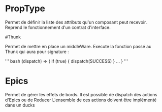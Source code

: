 # PropType

Permet de définir la liste des attributs qu'un composant peut recevoir.
Reprend le fonctionnement d'un contrat d'interface.

#Thunk

Permet de mettre en place un middleWare.
Execute la fonction passé au Thunk qui aura pour signature :

''' bash
    (dispatch) => {
        if (true) {
            dispatch(SUCCESS)
        }
        ...
    }
'''

# Epics

Permet de gérer les effets de bords.
Il est possible de dispatch des actions d'Epics ou de Reducer
L'ensemble de ces actions doivent être implémenté dans un ducks